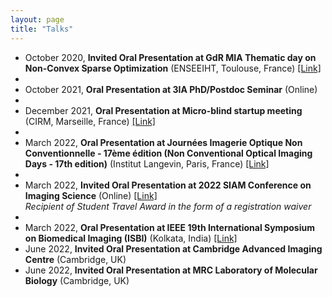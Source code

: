 ```yaml
---
layout: page
title: "Talks"
---
```



- October 2020, **Invited Oral Presentation at GdR MIA Thematic day on Non-Convex Sparse Optimization** (ENSEEIHT, Toulouse, France) [[Link]](https://www.irit.fr/~Emmanuel.Soubies/Events/MIA-ThematicDay.html)
- 
- October 2021, **Oral Presentation at 3IA PhD/Postdoc Seminar** (Online)
- 
- December 2021, **Oral Presentation at Micro-blind startup meeting** (CIRM, Marseille, France) [[Link]](https://conferences.cirm-math.fr/2771.html)
- 
- March 2022, **Oral Presentation at Journées Imagerie Optique Non Conventionnelle - 17ème édition (Non Conventional Optical Imaging Days - 17th edition)** (Institut Langevin, Paris, France) [[Link]](https://www.gdr-isis.fr/index.php/reunion/469/)
- 
- March 2022, **Invited Oral Presentation at 2022 SIAM Conference on Imaging Science** (Online) [[Link]](https://meetings.siam.org/sess/dsp_talk.cfm?p=116932) <br /> *Recipient of Student Travel Award in the form of a registration waiver*
- 
- March 2022, **Oral Presentation at IEEE 19th International Symposium on Biomedical Imaging (ISBI)** (Kolkata, India) [[Link]](https://ieeexplore.ieee.org/document/9761572)<br />
- June 2022, **Invited Oral Presentation at Cambridge Advanced Imaging Centre** (Cambridge, UK)<br />
- June 2022, **Invited Oral Presentation at MRC Laboratory of Molecular Biology** (Cambridge, UK)

